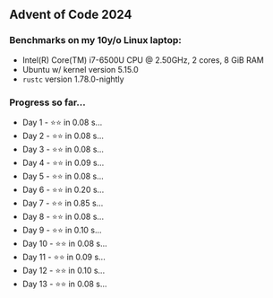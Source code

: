 ## Advent of Code 2024

### Benchmarks on my 10y/o Linux laptop: 

- Intel(R) Core(TM) i7-6500U CPU @ 2.50GHz, 2 cores, 8 GiB RAM
- Ubuntu w/ kernel version 5.15.0
- `rustc` version 1.78.0-nightly

### Progress so far...

- Day 1 - ⭐⭐ in 0.08 s...
- Day 2 - ⭐⭐ in 0.08 s...
- Day 3 - ⭐⭐ in 0.08 s...
- Day 4 - ⭐⭐ in 0.09 s...
- Day 5 - ⭐⭐ in 0.08 s...
- Day 6 - ⭐⭐ in 0.20 s...
- Day 7 - ⭐⭐ in 0.85 s...
- Day 8 - ⭐⭐ in 0.08 s...
- Day 9 - ⭐⭐ in 0.10 s...
- Day 10 - ⭐⭐ in 0.08 s...
- Day 11 - ⭐⭐ in 0.09 s...
- Day 12 - ⭐⭐ in 0.10 s...
- Day 13 - ⭐⭐ in 0.08 s...